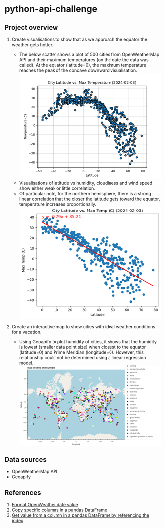 # python-api-challenge

## Project overview

1. Create visualisations to show that as we approach the equator the weather gets hotter.

    * The below scatter shows a plot of 500 cities from OpenWeatherMap API and their maximum temperatures (on the date the data was called). At the equator (latitude=0), the maximum temperature reaches the peak of the concave downward visualisation.  
    ![City latitude vs max. temperature for data pulled on specified date](WeatherPy/output_data/CityLat_v_MaxTemp.png)
    * Visualisations of latitude vs humidity, cloudiness and wind speed show either weak or little correlation.
    * Of particular note, for the northern hemisphere, there is a strong linear correlation that the closer the latitude gets toward the equator, temperature increases proportionally.
    ![Linear regression latitude vs max. temperature (C) for the northern hemisphere](WeatherPy/output_data/LinearReg_Lat_v_Maxtemp_NthHemi.png)

2. Create an interactive map to show cities with ideal weather conditions for a vacation.

    * Using Geoapify to plot humidity of cities, it shows that the humidity is lowest (smaller data point size) when closest to the equator (latitude=0) and Prime Meridian (longitude=0). However, this relationship could not be determined using a linear regression model.
    ![Map of cities and humidity](WeatherPy/output_data/Map_cities_humidity.png)

## Data sources

* OpenWeatherMap API
* Geoapify

## References

1. [Format OpenWeather date value](https://stackoverflow.com/questions/68694155/getting-the-datetime-text-in-the-openweathermap-api-in-python)
2. [Copy specific columns in a pandas DataFrame](https://saturncloud.io/blog/fastest-way-to-copy-columns-from-one-dataframe-to-another-using-pandas/)
3. [Get value from a column in a pandas DataFrame by referencing the index](https://www.geeksforgeeks.org/pandas-dataframe-get_value/)